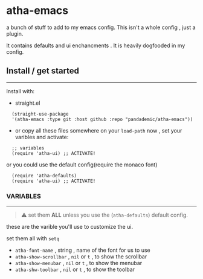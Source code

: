 # atha-emacs
a bunch of stuff to add to my emacs config. This isn't a whole config , just a plugin.

It contains defaults and ui enchancments .
It is heavily dogfooded in my config.

## Install / get started
-----
Install with:
 - straight.el
``` emacs-lisp
  (straight-use-package
  '(atha-emacs :type git :host github :repo "pandademic/atha-emacs"))
```
- or copy all these files somewhere on your `load-path`
now , set your varibles and activate:
```emacs-lisp
  ;; variables
  (require 'atha-ui) ;; ACTIVATE!
```
or you could use the default config(require the monaco font)
```emacs-lisp
  (require 'atha-defaults) 
  (require 'atha-ui) ;; ACTIVATE!
 ```
### VARIABLES
-----
> :warning: set them **ALL** unless you use the (`atha-defaults`) default config.

these are the varible you'll use to customize the ui.

set them all with `setq`
- `atha-font-name` , string , name of the font for us to use
- `atha-show-scrollbar` , `nil` or `t` , to show the scrollbar
- `atha-show-menubar` , `nil` or `t` , to show the menubar
- `atha-shw-toolbar` , `nil` or `t` , to show the toolbar
